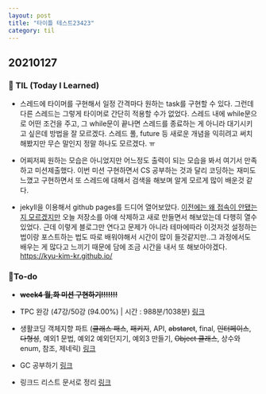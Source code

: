 ```yaml
---
layout: post
title: "타이틀 테스트23423"
category: til
---
```


## 20210127
### 🧐 TIL (Today I Learned)
- 스레드에 타이머를 구현해서 일정 간격마다 원하는 task를 구현할 수 있다. 그런데 다른 스레드는 그렇게 타이머로 간단히 적용할 수가 없었다. 스레드 내에 while문으로 어떤 조건을 주고, 그 while문이 끝나면 스레드를 종료하는 게 아니라 대기시키고 싶은데 방법을 잘 모르겠다. 스레드 풀, future 등 새로운 개념을 익히려고 써치해봤지만 무슨 말인지 정말 하나도 모르겠다. ㅠ

- 어찌저찌 원하는 모습은 아니었지만 어느정도 출력이 되는 모습을 봐서 여기서 만족하고 미션제출했다. 이번 미션 구현하면서 CS 공부하는 것과 달리 코딩하는 재미도 느꼈고 구현하면서 또 스레드에 대해서 검색을 해보며 알게 모르게 많이 배운것 같다.

- jekyll을 이용해서 github pages를 드디어 열어보았다. [이전에는 왜 접속이 안됐는지 모르겠지만](https://velog.io/@kyukim/20210122) 오늘 저장소를 아얘 삭제하고 새로 만들면서 해보았는데 다행히 열수있었다. 근데 이렇게 블로그만 연다고 문제가 아니라 테마에따라 이것저것 설정하는 법이랑 포스트하는 법도 따로 배워야해서 시간이 많이 들것같지만..그 과정에서도 배우는 게 많다고 느끼기 때문에 담에 조금 시간을 내서 또 해보아야겠다.
https://kyu-kim-kr.github.io/


### 💪To-do
- ~~**week4 월,화 미션 구현하기!!!!!!!**~~

- TPC 완강 (47강/50강 (94.00%) | 시간 : 988분/1038분) [링크](https://www.inflearn.com/course/%EC%9E%90%EB%B0%94-%EC%9E%85%EB%AC%B8-%ED%94%84%EB%A1%9C%EA%B7%B8%EB%9E%98%EB%B0%8D/dashboard)

- 생활코딩 객체지향 파트 (~~클래스 패스~~, ~~패키지~~, API, ~~abstarct~~, final, ~~인터페이스~~, ~~다형성~~, 예외1 문법, 예외2 예외던지기, 예외3 만들기, ~~Object 클래스~~, 상수와 enum, 참조, 제네릭) [링크](https://opentutorials.org/course/1223)

- GC 공부하기 [링크](https://d2.naver.com/helloworld/1329)

- 링크드 리스트 문서로 정리 [링크](https://youtu.be/WwfhLC16bis)

